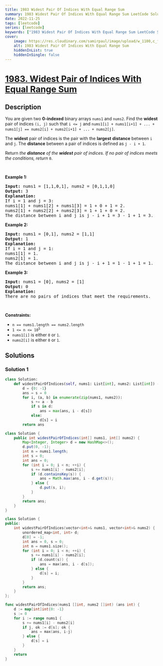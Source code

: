 ```yaml
---
title: 1983 Widest Pair Of Indices With Equal Range Sum
summary: 1983 Widest Pair Of Indices With Equal Range Sum LeetCode Solution Explained
date: 2022-11-25
tags: [leetcode]
series: [leetcode]
keywords: ["1983 Widest Pair Of Indices With Equal Range Sum LeetCode Solution Explained in all languages", "1983 Widest Pair Of Indices With Equal Range Sum", "LeetCode", "leetcode solution in Python3 C++ Java Go PHP Ruby Swift TypeScript Rust C# JavaScript C", "GeeksforGeeks", "InterviewBit", "Coding Ninjas", "HackerRank", "HackerEarth", "CodeChef", "TopCoder", "AlgoExpert", "freeCodeCamp", "Codeforces", "GitHub", "AtCoder", "Samir Paul"]
cover:
    image: https://res.cloudinary.com/samirpaul/image/upload/w_1100,c_fit,co_rgb:FFFFFF,l_text:Arial_75_bold:1983 Widest Pair Of Indices With Equal Range Sum - Solution Explained/problem-solving.webp
    alt: 1983 Widest Pair Of Indices With Equal Range Sum
    hiddenInList: true
    hiddenInSingle: false
---
```



# [1983. Widest Pair of Indices With Equal Range Sum](https://leetcode.com/problems/widest-pair-of-indices-with-equal-range-sum)


## Description

<p>You are given two <strong>0-indexed</strong> binary arrays <code>nums1</code> and <code>nums2</code>. Find the <strong>widest</strong> pair of indices <code>(i, j)</code> such that <code>i &lt;= j</code> and <code>nums1[i] + nums1[i+1] + ... + nums1[j] == nums2[i] + nums2[i+1] + ... + nums2[j]</code>.</p>

<p>The <strong>widest</strong> pair of indices is the pair with the <strong>largest</strong> <strong>distance</strong> between <code>i</code> and <code>j</code>. The <strong>distance</strong> between a pair of indices is defined as <code>j - i + 1</code>.</p>

<p>Return <em>the <strong>distance</strong> of the <strong>widest</strong> pair of indices. If no pair of indices meets the conditions, return </em><code>0</code>.</p>

<p>&nbsp;</p>
<p><strong class="example">Example 1:</strong></p>

<pre>
<strong>Input:</strong> nums1 = [1,1,0,1], nums2 = [0,1,1,0]
<strong>Output:</strong> 3
<strong>Explanation:</strong>
If i = 1 and j = 3:
nums1[1] + nums1[2] + nums1[3] = 1 + 0 + 1 = 2.
nums2[1] + nums2[2] + nums2[3] = 1 + 1 + 0 = 2.
The distance between i and j is j - i + 1 = 3 - 1 + 1 = 3.
</pre>

<p><strong class="example">Example 2:</strong></p>

<pre>
<strong>Input:</strong> nums1 = [0,1], nums2 = [1,1]
<strong>Output:</strong> 1
<strong>Explanation:</strong>
If i = 1 and j = 1:
nums1[1] = 1.
nums2[1] = 1.
The distance between i and j is j - i + 1 = 1 - 1 + 1 = 1.
</pre>

<p><strong class="example">Example 3:</strong></p>

<pre>
<strong>Input:</strong> nums1 = [0], nums2 = [1]
<strong>Output:</strong> 0
<strong>Explanation:</strong>
There are no pairs of indices that meet the requirements.
</pre>

<p>&nbsp;</p>
<p><strong>Constraints:</strong></p>

<ul>
	<li><code>n == nums1.length == nums2.length</code></li>
	<li><code>1 &lt;= n &lt;= 10<sup>5</sup></code></li>
	<li><code>nums1[i]</code> is either <code>0</code> or <code>1</code>.</li>
	<li><code>nums2[i]</code> is either <code>0</code> or <code>1</code>.</li>
</ul>

## Solutions

### Solution 1

<!-- tabs:start -->

```python
class Solution:
    def widestPairOfIndices(self, nums1: List[int], nums2: List[int]) -> int:
        d = {0: -1}
        ans = s = 0
        for i, (a, b) in enumerate(zip(nums1, nums2)):
            s += a - b
            if s in d:
                ans = max(ans, i - d[s])
            else:
                d[s] = i
        return ans
```

```java
class Solution {
    public int widestPairOfIndices(int[] nums1, int[] nums2) {
        Map<Integer, Integer> d = new HashMap<>();
        d.put(0, -1);
        int n = nums1.length;
        int s = 0;
        int ans = 0;
        for (int i = 0; i < n; ++i) {
            s += nums1[i] - nums2[i];
            if (d.containsKey(s)) {
                ans = Math.max(ans, i - d.get(s));
            } else {
                d.put(s, i);
            }
        }
        return ans;
    }
}
```

```cpp
class Solution {
public:
    int widestPairOfIndices(vector<int>& nums1, vector<int>& nums2) {
        unordered_map<int, int> d;
        d[0] = -1;
        int ans = 0, s = 0;
        int n = nums1.size();
        for (int i = 0; i < n; ++i) {
            s += nums1[i] - nums2[i];
            if (d.count(s)) {
                ans = max(ans, i - d[s]);
            } else {
                d[s] = i;
            }
        }
        return ans;
    }
};
```

```go
func widestPairOfIndices(nums1 []int, nums2 []int) (ans int) {
	d := map[int]int{0: -1}
	s := 0
	for i := range nums1 {
		s += nums1[i] - nums2[i]
		if j, ok := d[s]; ok {
			ans = max(ans, i-j)
		} else {
			d[s] = i
		}
	}
	return
}
```

<!-- tabs:end -->

<!-- end -->
